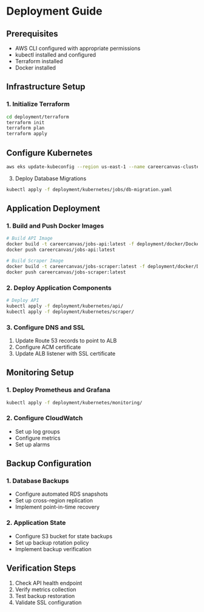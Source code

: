 # Deployment Guide

## Prerequisites

- AWS CLI configured with appropriate permissions
- kubectl installed and configured
- Terraform installed
- Docker installed

## Infrastructure Setup

### 1. Initialize Terraform

```bash
cd deployment/terraform
terraform init
terraform plan
terraform apply
```

## Configure Kubernetes

```bash
aws eks update-kubeconfig --region us-east-1 --name careercanvas-cluster
```

3. Deploy Database Migrations

```bash
kubectl apply -f deployment/kubernetes/jobs/db-migration.yaml
```

## Application Deployment

### 1. Build and Push Docker Images

```bash
# Build API Image
docker build -t careercanvas/jobs-api:latest -f deployment/docker/Dockerfile .
docker push careercanvas/jobs-api:latest

# Build Scraper Image
docker build -t careercanvas/jobs-scraper:latest -f deployment/docker/Dockerfile .
docker push careercanvas/jobs-scraper:latest
```

### 2. Deploy Application Components

```bash
# Deploy API
kubectl apply -f deployment/kubernetes/api/
kubectl apply -f deployment/kubernetes/scraper/
```

### 3. Configure DNS and SSL

1. Update Route 53 records to point to ALB
2. Configure ACM certificate
3. Update ALB listener with SSL certificate

## Monitoring Setup

### 1. Deploy Prometheus and Grafana

```bash
kubectl apply -f deployment/kubernetes/monitoring/
```

### 2. Configure CloudWatch

- Set up log groups
- Configure metrics
- Set up alarms

## Backup Configuration

### 1. Database Backups

- Configure automated RDS snapshots
- Set up cross-region replication
- Implement point-in-time recovery

### 2. Application State

- Configure S3 bucket for state backups
- Set up backup rotation policy
- Implement backup verification

## Verification Steps

1. Check API health endpoint
2. Verify metrics collection
3. Test backup restoration
4. Validate SSL configuration
